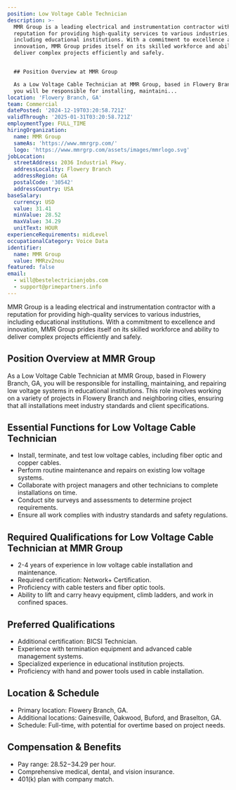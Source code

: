 ```yaml
---
position: Low Voltage Cable Technician
description: >-
  MMR Group is a leading electrical and instrumentation contractor with a
  reputation for providing high-quality services to various industries,
  including educational institutions. With a commitment to excellence and
  innovation, MMR Group prides itself on its skilled workforce and ability to
  deliver complex projects efficiently and safely.


  ## Position Overview at MMR Group

  As a Low Voltage Cable Technician at MMR Group, based in Flowery Branch, GA,
  you will be responsible for installing, maintaini...
location: 'Flowery Branch, GA'
team: Commercial
datePosted: '2024-12-19T03:20:58.721Z'
validThrough: '2025-01-31T03:20:58.721Z'
employmentType: FULL_TIME
hiringOrganization:
  name: MMR Group
  sameAs: 'https://www.mmrgrp.com/'
  logo: 'https://www.mmrgrp.com/assets/images/mmrlogo.svg'
jobLocation:
  streetAddress: 2036 Industrial Pkwy.
  addressLocality: Flowery Branch
  addressRegion: GA
  postalCode: '30542'
  addressCountry: USA
baseSalary:
  currency: USD
  value: 31.41
  minValue: 28.52
  maxValue: 34.29
  unitText: HOUR
experienceRequirements: midLevel
occupationalCategory: Voice Data
identifier:
  name: MMR Group
  value: MMRzv2nou
featured: false
email:
  - will@bestelectricianjobs.com
  - support@primepartners.info
---
```




MMR Group is a leading electrical and instrumentation contractor with a reputation for providing high-quality services to various industries, including educational institutions. With a commitment to excellence and innovation, MMR Group prides itself on its skilled workforce and ability to deliver complex projects efficiently and safely.

## Position Overview at MMR Group
As a Low Voltage Cable Technician at MMR Group, based in Flowery Branch, GA, you will be responsible for installing, maintaining, and repairing low voltage systems in educational institutions. This role involves working on a variety of projects in Flowery Branch and neighboring cities, ensuring that all installations meet industry standards and client specifications.

## Essential Functions for Low Voltage Cable Technician
- Install, terminate, and test low voltage cables, including fiber optic and copper cables.
- Perform routine maintenance and repairs on existing low voltage systems.
- Collaborate with project managers and other technicians to complete installations on time.
- Conduct site surveys and assessments to determine project requirements.
- Ensure all work complies with industry standards and safety regulations.

## Required Qualifications for Low Voltage Cable Technician at MMR Group
- 2-4 years of experience in low voltage cable installation and maintenance.
- Required certification: Network+ Certification.
- Proficiency with cable testers and fiber optic tools.
- Ability to lift and carry heavy equipment, climb ladders, and work in confined spaces.

## Preferred Qualifications
- Additional certification: BICSI Technician.
- Experience with termination equipment and advanced cable management systems.
- Specialized experience in educational institution projects.
- Proficiency with hand and power tools used in cable installation.

## Location & Schedule
- Primary location: Flowery Branch, GA.
- Additional locations: Gainesville, Oakwood, Buford, and Braselton, GA.
- Schedule: Full-time, with potential for overtime based on project needs.

## Compensation & Benefits
- Pay range: $28.52-$34.29 per hour.
- Comprehensive medical, dental, and vision insurance.
- 401(k) plan with company match.